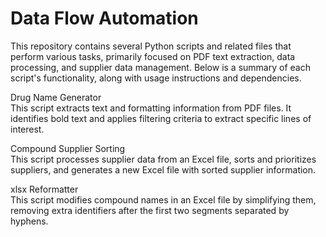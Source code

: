 # Data Flow Automation

<p>This repository contains several Python scripts and related files that perform various tasks, primarily focused on PDF text extraction, data processing, and supplier data management. Below is a summary of each script's functionality, along with usage instructions and dependencies.</p>

<p>Drug Name Generator<br>
This script extracts text and formatting information from PDF files. It identifies bold text and applies filtering criteria to extract specific lines of interest.</p>

<p>Compound Supplier Sorting<br>
This script processes supplier data from an Excel file, sorts and prioritizes suppliers, and generates a new Excel file with sorted supplier information.</p>

<p>xlsx Reformatter<br>
This script modifies compound names in an Excel file by simplifying them, removing extra identifiers after the first two segments separated by hyphens.</p>
